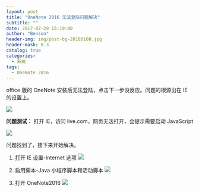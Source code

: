 ```yaml
---
layout: post
title: "OneNote 2016 无法登陆问题解决"
subtitle: ""
date: 2017-07-29 15:19:00
author: "Benson"
header-img: img/post-bg-20180108.jpg
header-mask: 0.3
catalog: true
categories:
  - 系统
tags:
  - OneNote 2016
---
```


office 版的 OneNote 安装后无法登陆，点击下一步没反应。问题的根源出在 IE 的设置上。

![](https://pic4.zhimg.com/v2-d5945359b896ffd09d9973e9597ec06b_r.jpg)

**问题测试：** 打开 IE，访问 live.com，网页无法打开，会提示需要启动 JavaScript

![](https://pic1.zhimg.com/v2-cc00b3039f755b92f9ae511c8b7debd0_r.jpg)

问题找到了，接下来开始解决。

1. 打开 IE 设置-Internet 选项
   ![](https://pic2.zhimg.com/v2-717bf3c8b62748b62a04219435b8a75d_r.jpg)

2. 启用脚本-Java 小程序脚本和活动脚本
   ![](https://pic4.zhimg.com/v2-25697b0c27aa8780c532b7a03a78dcbf_r.jpg)

3. 打开 OneNote2016
   ![](https://pic4.zhimg.com/v2-ff20ef8aa22215cba64b879775dfdf4f_r.jpg)
